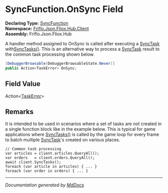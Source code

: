 ﻿<!--  
  <auto-generated>   
    The contents of this file were generated by a tool.  
    Changes to this file may be list if the file is regenerated  
  </auto-generated>   
-->

# SyncFunction.OnSync Field

**Declaring Type:** [SyncFunction](../index.md)  
**Namespace:** [Friflo.Json.Fliox.Hub.Client](../../index.md)  
**Assembly:** Friflo.Json.Fliox.Hub

A handler method assigned to OnSync is called after executing a [SyncTask](../../SyncTask/index.md) with[SyncTasks()](../../FlioxClient/methods/SyncTasks.md). This is an alternative way to process a [SyncTask](../../SyncTask/index.md) result to the common task processing shown below.

```csharp
[DebuggerBrowsable(DebuggerBrowsableState.Never)]
public Action<TaskError> OnSync;
```

## Field Value

Action\<[TaskError](../../TaskError/index.md)\>

## Remarks

It is intended to be used in scenarios where a set of tasks are not created in a single function block like in the example below. This is typical for game applications where [SyncTasks()](../../FlioxClient/methods/SyncTasks.md) is called by the game loop for every frame to batch multiple [SyncTask](../../SyncTask/index.md)'s created on various places. 

```
// Common task processing
var articles = client.articles.QueryAll();
var orders   = client.orders.QueryAll();
await client.SyncTasks(); 
foreach (var article in articles) { ... }
foreach (var order in orders) { ... }
```
___

*Documentation generated by [MdDocs](https://github.com/ap0llo/mddocs)*
